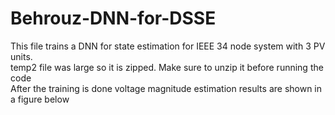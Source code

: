 # Behrouz-DNN-for-DSSE<br>
This file trains a DNN  for state estimation for IEEE 34 node system with 3 PV units.<br>
temp2 file was large so it is zipped. Make sure to unzip it before running the code<br>
After the training is done voltage magnitude estimation results are shown in a figure below
